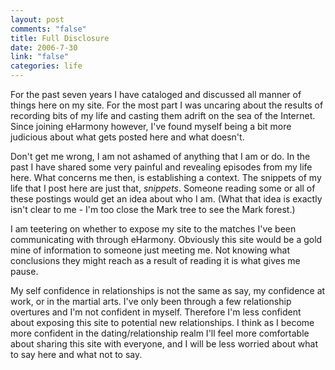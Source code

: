 ```yaml
--- 
layout: post
comments: "false"
title: Full Disclosure
date: 2006-7-30
link: "false"
categories: life
---
```

For the past seven years I have cataloged and discussed all manner of things here on my site. For the most part I was uncaring about the results of recording bits of my life and casting them adrift on the sea of the Internet. Since joining eHarmony however, I've found myself being a bit more judicious about what gets posted here and what doesn't.

Don't get me wrong, I am not ashamed of anything that I am or do. In the past I have shared some very painful and revealing episodes from my life here. What concerns me then, is establishing a context. The snippets of my life that I post here are just that, <i>snippets</i>. Someone reading some or all of these postings would get an idea about who I am. (What that idea is exactly isn't clear to me - I'm too close the Mark tree to see the Mark forest.)

I am teetering on whether to expose my site to the matches I've been communicating with through eHarmony. Obviously this site would be a gold mine of information to someone just meeting me. Not knowing what conclusions they might reach as a result of reading it is what gives me pause.

My self confidence in relationships is not the same as say, my confidence at work, or in the martial arts. I've only been through a few relationship overtures and I'm not confident in myself. Therefore I'm less confident about exposing this site to potential new relationships. I think as I become more confident in the dating/relationship realm I'll feel more comfortable about sharing this site with everyone, and I will be less worried about what to say here and what not to say.

